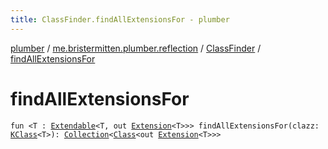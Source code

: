 ```yaml
---
title: ClassFinder.findAllExtensionsFor - plumber
---
```


[plumber](../../index.html) / [me.bristermitten.plumber.reflection](../index.html) / [ClassFinder](index.html) / [findAllExtensionsFor](./find-all-extensions-for.html)

# findAllExtensionsFor

`fun <T : `[`Extendable`](../../me.bristermitten.plumber.struct.extension/-extendable/index.html)`<T, out `[`Extension`](../../me.bristermitten.plumber.struct.extension/-extension.html)`<T>>> findAllExtensionsFor(clazz: `[`KClass`](https://kotlinlang.org/api/latest/jvm/stdlib/kotlin.reflect/-k-class/index.html)`<T>): `[`Collection`](https://kotlinlang.org/api/latest/jvm/stdlib/kotlin.collections/-collection/index.html)`<`[`Class`](https://docs.oracle.com/javase/6/docs/api/java/lang/Class.html)`<out `[`Extension`](../../me.bristermitten.plumber.struct.extension/-extension.html)`<T>>>`